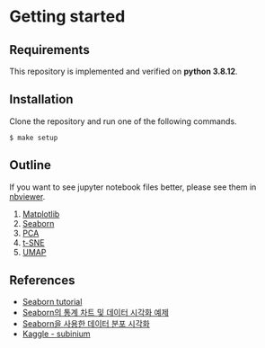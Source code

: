 # Getting started

## Requirements

This repository is implemented and verified on **python 3.8.12**.

## Installation

Clone the repository and run one of the following commands.

```shell
$ make setup
```

## Outline

If you want to see jupyter notebook files better, please see them in [nbviewer](https://nbviewer.org/github/dongminlee94/data-visualization-tutorial).

1. [Matplotlib](https://nbviewer.org/github/dongminlee94/data-visualization-tutorial/blob/main/src/1_matplotlib.ipynb)
2. [Seaborn](https://nbviewer.org/github/dongminlee94/data-visualization-tutorial/blob/main/src/2_seaborn.ipynb)
3. [PCA](https://nbviewer.org/github/dongminlee94/data-visualization-tutorial/blob/main/src/3_pca.ipynb)
4. [t-SNE](https://nbviewer.org/github/dongminlee94/data-visualization-tutorial/blob/main/src/4_t-sne.ipynb)
5. [UMAP](https://nbviewer.org/github/dongminlee94/data-visualization-tutorial/blob/main/src/5_umap.ipynb)

## References

- [Seaborn tutorial](https://seaborn.pydata.org/tutorial.html)
- [Seaborn의 통계 차트 및 데이터 시각화 예제](https://teddylee777.github.io/visualization/seaborn-tutorial-1)
- [Seaborn을 사용한 데이터 분포 시각화](https://datascienceschool.net/01%20python/05.04%20%EC%8B%9C%EB%B3%B8%EC%9D%84%20%EC%82%AC%EC%9A%A9%ED%95%9C%20%EB%8D%B0%EC%9D%B4%ED%84%B0%20%EB%B6%84%ED%8F%AC%20%EC%8B%9C%EA%B0%81%ED%99%94.html)
- [Kaggle - subinium](https://www.kaggle.com/subinium/code)